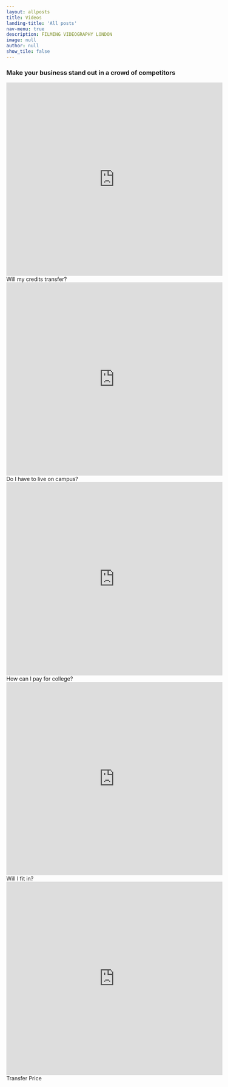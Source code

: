 ```yaml
---
layout: allposts
title: Videos
landing-title: 'All posts'
nav-menu: true
description: FILMING VIDEOGRAPHY LONDON
image: null
author: null
show_tile: false
---
```


<!-- <html class="no-js" lang="en">
<head>
  <meta content="charset=utf-8">
  <link href="//maxcdn.bootstrapcdn.com/bootstrap/3.3.0/css/bootstrap.min.css" rel="stylesheet" id="bootstrap-css">
  <script src="//maxcdn.bootstrapcdn.com/bootstrap/3.3.0/js/bootstrap.min.js"></script>
  <script src="//code.jquery.com/jquery-1.11.1.min.js"></script>
</head> -->

<h3>Make your business stand out in a crowd of competitors</h3>

<div class="container">
    <div class="row">
        <div class="col-md-6 ">
            <div class="card">
                <div class="card-image">
                    <div class="embed-responsive embed-responsive-16by9">
<iframe class="image" width="570" height="510" src="https://www.youtube.com/embed/bebP8cNyhCE" frameborder="0" allow="accelerometer; autoplay; encrypted-media; gyroscope; picture-in-picture" allowfullscreen></iframe>
</div>
                </div><!-- card image -->
                <div class="card-content">
                    <span class="card-title">Will my credits transfer?</span>
                </div><!-- card content -->
            </div>
        </div>
        <div class="col-md-6 ">
            <div class="card">
                <div class="card-image">
                    <div class="embed-responsive embed-responsive-16by9">
<iframe class="image" width="570" height="510" src="https://www.youtube.com/embed/bebP8cNyhCE" frameborder="0" allow="accelerometer; autoplay; encrypted-media; gyroscope; picture-in-picture" allowfullscreen></iframe>
</div>
                </div><!-- card image -->
                <div class="card-content">
                    <span class="card-title">Do I have to live on campus?</span>
                </div><!-- card content -->
            </div>
        </div>
    </div>
        <div class="row">
        <div class="col-md-6 ">
            <div class="card">
                <div class="card-image">
                    <div class="embed-responsive embed-responsive-16by9">
<iframe class="image" width="570" height="510" src="https://www.youtube.com/embed/bebP8cNyhCE" frameborder="0" allow="accelerometer; autoplay; encrypted-media; gyroscope; picture-in-picture" allowfullscreen></iframe>
</div>
                </div><!-- card image -->
                <div class="card-content">
                    <span class="card-title">How can I pay for college?</span>
                </div><!-- card content -->
            </div>
        </div>
        <div class="col-md-6 ">
            <div class="card">
                <div class="card-image">
                    <div class="embed-responsive embed-responsive-16by9">
<iframe class="image" width="570" height="510" src="https://www.youtube.com/embed/bebP8cNyhCE" frameborder="0" allow="accelerometer; autoplay; encrypted-media; gyroscope; picture-in-picture" allowfullscreen></iframe>
</div>
                </div><!-- card image -->
                <div class="card-content">
                    <span class="card-title">Will I fit in?</span>
                </div><!-- card content -->
            </div>
        </div>
    </div>
    <div class="row">
        <div class="col-md-6 ">
            <div class="card">
                <div class="card-image">
                    <div class="embed-responsive embed-responsive-16by9">
<iframe class="image" width="570" height="510" src="https://www.youtube.com/embed/bebP8cNyhCE" frameborder="0" allow="accelerometer; autoplay; encrypted-media; gyroscope; picture-in-picture" allowfullscreen></iframe>
</div>
                </div><!-- card image -->
                <div class="card-content">
                    <span class="card-title">Transfer Price</span>
                </div><!-- card content -->
            </div>
        </div>
    </div>

</div>
